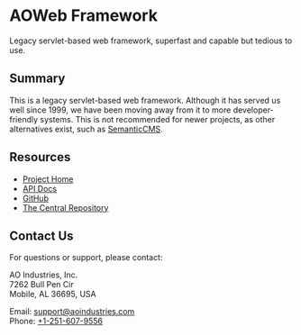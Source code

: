 # AOWeb Framework
Legacy servlet-based web framework, superfast and capable but tedious to use.
## Summary
This is a legacy servlet-based web framework.  Although it has served us well
since 1999, we have been moving away from it to more developer-friendly
systems.  This is not recommended for newer projects, as other alternatives
exist, such as [SemanticCMS](https://semanticcms.com/).
## Resources
* [Project Home](https://www.aoindustries.com/aoweb-framework/)
* [API Docs](https://www.aoindustries.com/aoweb-framework/apidocs/)
* [GitHub](https://github.com/aoindustries/aoweb-framework)
* [The Central Repository](http://search.maven.org/#search|gav|1|g:%22com.aoindustries%22%20AND%20a:%22aoweb-framework%22)
## Contact Us
For questions or support, please contact:

AO Industries, Inc.  
7262 Bull Pen Cir  
Mobile, AL 36695, USA  
  
Email: [support@aoindustries.com](mailto:support@aoindustries.com)  
Phone: [+1-251-607-9556](tel:+1-251-607-9556)
